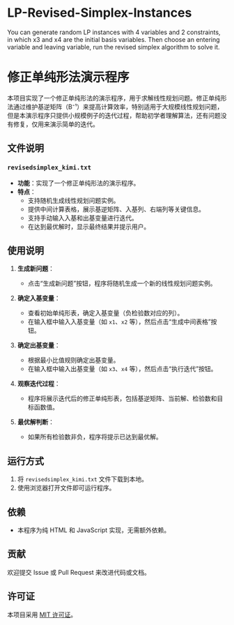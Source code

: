 # LP-Revised-Simplex-Instances
You can generate random LP instances with 4 variables and 2 constraints, in which x3 and x4 are the initial basis variables. Then choose an entering variable and leaving variable, run the revised simplex algorithm to solve it.

# 修正单纯形法演示程序

本项目实现了一个修正单纯形法的演示程序，用于求解线性规划问题。修正单纯形法通过维护基逆矩阵（B⁻¹）来提高计算效率，特别适用于大规模线性规划问题，但是本演示程序只提供小规模例子的迭代过程，帮助初学者理解算法，还有问题没有修复，仅用来演示简单的迭代。

## 文件说明

### `revisedsimplex_kimi.txt`
- **功能**：实现了一个修正单纯形法的演示程序。
- **特点**：
  - 支持随机生成线性规划问题实例。
  - 提供中间计算表格，展示基逆矩阵、入基列、右端列等关键信息。
  - 支持手动输入入基和出基变量进行迭代。
  - 在达到最优解时，显示最终结果并提示用户。

## 使用说明

1. **生成新问题**：
   - 点击“生成新问题”按钮，程序将随机生成一个新的线性规划问题实例。

2. **确定入基变量**：
   - 查看初始单纯形表，确定入基变量（负检验数对应的列）。
   - 在输入框中输入入基变量（如 `x1`、`x2` 等），然后点击“生成中间表格”按钮。

3. **确定出基变量**：
   - 根据最小比值规则确定出基变量。
   - 在输入框中输入出基变量（如 `x3`、`x4` 等），然后点击“执行迭代”按钮。

4. **观察迭代过程**：
   - 程序将展示迭代后的修正单纯形表，包括基逆矩阵、当前解、检验数和目标函数值。

5. **最优解判断**：
   - 如果所有检验数非负，程序将提示已达到最优解。

## 运行方式

1. 将 `revisedsimplex_kimi.txt` 文件下载到本地。
2. 使用浏览器打开文件即可运行程序。

## 依赖

- 本程序为纯 HTML 和 JavaScript 实现，无需额外依赖。

## 贡献

欢迎提交 Issue 或 Pull Request 来改进代码或文档。

## 许可证

本项目采用 [MIT 许可证](LICENSE)。

